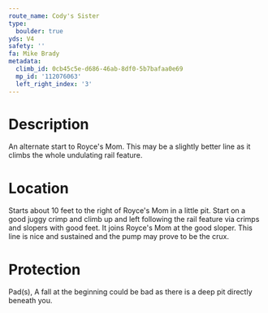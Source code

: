 ```yaml
---
route_name: Cody's Sister
type:
  boulder: true
yds: V4
safety: ''
fa: Mike Brady
metadata:
  climb_id: 0cb45c5e-d686-46ab-8df0-5b7bafaa0e69
  mp_id: '112076063'
  left_right_index: '3'
---
```

# Description
An alternate start to Royce's Mom. This may be a slightly better line as it climbs the whole undulating rail feature.

# Location
Starts about 10 feet to the right of Royce's Mom in a little pit. Start on a good juggy crimp and climb up and left following the rail feature via crimps and slopers with good feet. It joins Royce's Mom at the good sloper. This line is nice and sustained and the pump may prove to be the crux.

# Protection
Pad(s), A fall at the beginning could be bad as there is a deep pit directly beneath you.
